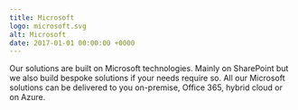 ```yaml
---
title: Microsoft
logo: microsoft.svg
alt: Microsoft
date: 2017-01-01 00:00:00 +0000
---
```


Our solutions are built on Microsoft technologies. Mainly on SharePoint but we also build bespoke solutions if your needs require so. All our Microsoft solutions can be delivered to you on-premise, Office 365, hybrid cloud or on Azure.

